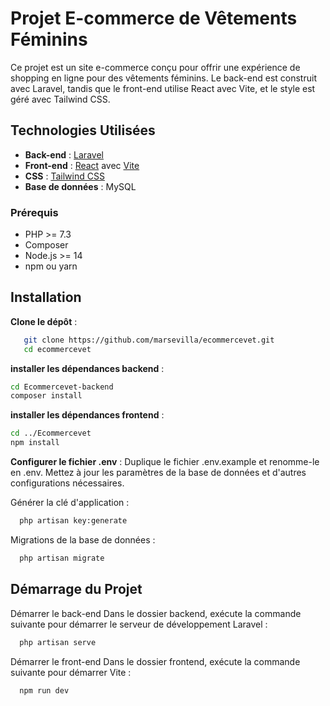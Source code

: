 # Projet E-commerce de Vêtements Féminins

Ce projet est un site e-commerce conçu pour offrir une expérience de shopping en ligne pour des vêtements féminins. Le back-end est construit avec Laravel, tandis que le front-end utilise React avec Vite, et le style est géré avec Tailwind CSS.

## Technologies Utilisées

- **Back-end** : [Laravel](https://laravel.com/)
- **Front-end** : [React](https://reactjs.org/) avec [Vite](https://vitejs.dev/)
- **CSS** : [Tailwind CSS](https://tailwindcss.com/)
- **Base de données** : MySQL

### Prérequis

- PHP >= 7.3
- Composer
- Node.js >= 14
- npm ou yarn

## Installation
**Clone le dépôt** :
```bash
   git clone https://github.com/marsevilla/ecommercevet.git
   cd ecommercevet
```

**installer les dépendances backend** :
```bash
cd Ecommercevet-backend
composer install
```

**installer les dépendances frontend** :
```bash
cd ../Ecommercevet
npm install
```

**Configurer le fichier .env** :
Duplique le fichier .env.example et renomme-le en .env.
Mettez à jour les paramètres de la base de données et d'autres configurations nécessaires.

Générer la clé d'application :
```bash
  php artisan key:generate
```
  
Migrations de la base de données :
```bash
  php artisan migrate
```
  
## Démarrage du Projet
Démarrer le back-end
Dans le dossier backend, exécute la commande suivante pour démarrer le serveur de développement Laravel :
```bash
  php artisan serve
```

Démarrer le front-end
Dans le dossier frontend, exécute la commande suivante pour démarrer Vite :
```bash
  npm run dev
```
